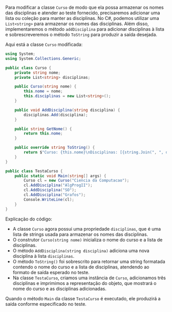 Para modificar a classe `Curso` de modo que ela possa armazenar os nomes das disciplinas e atender ao teste fornecido, precisaremos adicionar uma lista ou coleção para manter as disciplinas. No C#, podemos utilizar uma `List<string>` para armazenar os nomes das disciplinas. Além disso, implementaremos o método `addDisciplina` para adicionar disciplinas à lista e sobrescreveremos o método `ToString` para produzir a saída desejada.

Aqui está a classe `Curso` modificada:

```csharp
using System;
using System.Collections.Generic;

public class Curso {
    private string nome;
    private List<string> disciplinas;

    public Curso(string nome) {
        this.nome = nome;
        this.disciplinas = new List<string>();
    }

    public void AddDisciplina(string disciplina) {
        disciplinas.Add(disciplina);
    }

    public string GetNome() {
        return this.nome;
    }

    public override string ToString() {
        return $"Curso: {this.nome}\nDisciplinas: [{string.Join(", ", disciplinas)}]";
    }
}

public class TestaCurso {
    public static void Main(string[] args) {
        Curso cl = new Curso("Ciencia da Computacao");
        cl.AddDisciplina("AlgProgII");
        cl.AddDisciplina("SO");
        cl.AddDisciplina("Grafos");
        Console.WriteLine(cl);
    }
}
```

Explicação do código:

- A classe `Curso` agora possui uma propriedade `disciplinas`, que é uma lista de strings usada para armazenar os nomes das disciplinas.
- O construtor `Curso(string nome)` inicializa o nome do curso e a lista de disciplinas.
- O método `AddDisciplina(string disciplina)` adiciona uma nova disciplina à lista `disciplinas`.
- O método `ToString()` foi sobrescrito para retornar uma string formatada contendo o nome do curso e a lista de disciplinas, atendendo ao formato de saída esperado no teste.
- Na classe `TestaCurso`, criamos uma instância de `Curso`, adicionamos três disciplinas e imprimimos a representação do objeto, que mostrará o nome do curso e as disciplinas adicionadas.

Quando o método `Main` da classe `TestaCurso` é executado, ele produzirá a saída conforme especificado no teste.
